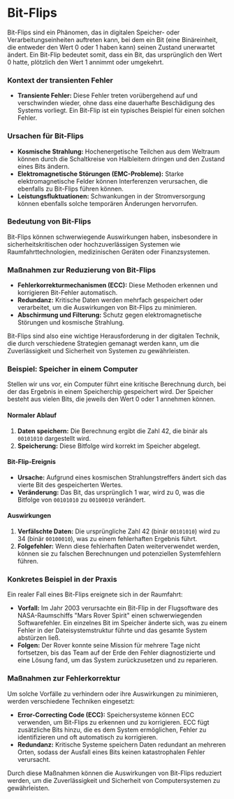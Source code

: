 # Bit-Flips

Bit-Flips sind ein Phänomen, das in digitalen Speicher- oder Verarbeitungseinheiten auftreten kann, bei dem ein Bit (eine Binäreinheit, die entweder den Wert 0 oder 1 haben kann) seinen Zustand unerwartet ändert. Ein Bit-Flip bedeutet somit, dass ein Bit, das ursprünglich den Wert 0 hatte, plötzlich den Wert 1 annimmt oder umgekehrt.

### Kontext der transienten Fehler

- **Transiente Fehler:** Diese Fehler treten vorübergehend auf und verschwinden wieder, ohne dass eine dauerhafte Beschädigung des Systems vorliegt. Ein Bit-Flip ist ein typisches Beispiel für einen solchen Fehler.

### Ursachen für Bit-Flips

- **Kosmische Strahlung:** Hochenergetische Teilchen aus dem Weltraum können durch die Schaltkreise von Halbleitern dringen und den Zustand eines Bits ändern.
- **Elektromagnetische Störungen (EMC-Probleme):** Starke elektromagnetische Felder können Interferenzen verursachen, die ebenfalls zu Bit-Flips führen können.
- **Leistungsfluktuationen:** Schwankungen in der Stromversorgung können ebenfalls solche temporären Änderungen hervorrufen.

### Bedeutung von Bit-Flips

Bit-Flips können schwerwiegende Auswirkungen haben, insbesondere in sicherheitskritischen oder hochzuverlässigen Systemen wie Raumfahrttechnologien, medizinischen Geräten oder Finanzsystemen.

### Maßnahmen zur Reduzierung von Bit-Flips

- **Fehlerkorrekturmechanismen (ECC):** Diese Methoden erkennen und korrigieren Bit-Fehler automatisch.
- **Redundanz:** Kritische Daten werden mehrfach gespeichert oder verarbeitet, um die Auswirkungen von Bit-Flips zu minimieren.
- **Abschirmung und Filterung:** Schutz gegen elektromagnetische Störungen und kosmische Strahlung.

Bit-Flips sind also eine wichtige Herausforderung in der digitalen Technik, die durch verschiedene Strategien gemanagt werden kann, um die Zuverlässigkeit und Sicherheit von Systemen zu gewährleisten.

### Beispiel: Speicher in einem Computer

Stellen wir uns vor, ein Computer führt eine kritische Berechnung durch, bei der das Ergebnis in einem Speicherchip gespeichert wird. Der Speicher besteht aus vielen Bits, die jeweils den Wert 0 oder 1 annehmen können.

#### Normaler Ablauf

1. **Daten speichern:** Die Berechnung ergibt die Zahl 42, die binär als `00101010` dargestellt wird.
2. **Speicherung:** Diese Bitfolge wird korrekt im Speicher abgelegt.

#### Bit-Flip-Ereignis

- **Ursache:** Aufgrund eines kosmischen Strahlungstreffers ändert sich das vierte Bit des gespeicherten Wertes.
- **Veränderung:** Das Bit, das ursprünglich 1 war, wird zu 0, was die Bitfolge von `00101010` zu `00100010` verändert.

#### Auswirkungen

1. **Verfälschte Daten:** Die ursprüngliche Zahl 42 (binär `00101010`) wird zu 34 (binär `00100010`), was zu einem fehlerhaften Ergebnis führt.
2. **Folgefehler:** Wenn diese fehlerhaften Daten weiterverwendet werden, können sie zu falschen Berechnungen und potenziellen Systemfehlern führen.

### Konkretes Beispiel in der Praxis

Ein realer Fall eines Bit-Flips ereignete sich in der Raumfahrt:

- **Vorfall:** Im Jahr 2003 verursachte ein Bit-Flip in der Flugsoftware des NASA-Raumschiffs "Mars Rover Spirit" einen schwerwiegenden Softwarefehler. Ein einzelnes Bit im Speicher änderte sich, was zu einem Fehler in der Dateisystemstruktur führte und das gesamte System abstürzen ließ.
- **Folgen:** Der Rover konnte seine Mission für mehrere Tage nicht fortsetzen, bis das Team auf der Erde den Fehler diagnostizierte und eine Lösung fand, um das System zurückzusetzen und zu reparieren.

### Maßnahmen zur Fehlerkorrektur

Um solche Vorfälle zu verhindern oder ihre Auswirkungen zu minimieren, werden verschiedene Techniken eingesetzt:

- **Error-Correcting Code (ECC):** Speichersysteme können ECC verwenden, um Bit-Flips zu erkennen und zu korrigieren. ECC fügt zusätzliche Bits hinzu, die es dem System ermöglichen, Fehler zu identifizieren und oft automatisch zu korrigieren.
- **Redundanz:** Kritische Systeme speichern Daten redundant an mehreren Orten, sodass der Ausfall eines Bits keinen katastrophalen Fehler verursacht.

Durch diese Maßnahmen können die Auswirkungen von Bit-Flips reduziert werden, um die Zuverlässigkeit und Sicherheit von Computersystemen zu gewährleisten.
